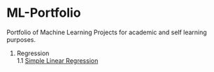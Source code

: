 # ML-Portfolio
Portfolio of Machine Learning Projects for academic and self learning purposes.

1. Regression\
    1.1 [Simple Linear Regression](https://github.com/chinmaynavale/ML-Portfolio/blob/master/Regression/Simple%20Linear%20Regression/SimpleLinearRegression.ipynb)
